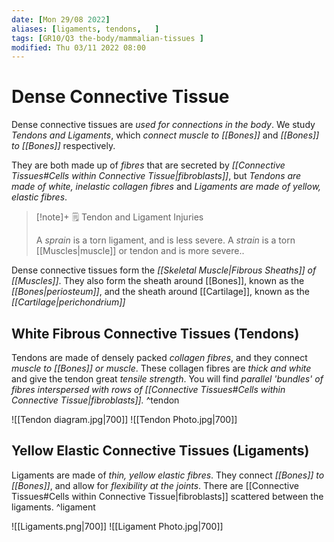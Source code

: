 ```yaml
---
date: [Mon 29/08 2022]
aliases: [ligaments, tendons,   ]
tags: [GR10/Q3 the-body/mammalian-tissues ]
modified: Thu 03/11 2022 08:00
---
```

# Dense Connective Tissue   
Dense connective tissues are *used for connections in the body*. We study *Tendons and Ligaments*, which *connect muscle to [[Bones]]* and *[[Bones]] to [[Bones]]* respectively. 

They are both made up of *fibres* that are secreted by *[[Connective Tissues#Cells within Connective Tissue|fibroblasts]]*, but *Tendons are made of white, inelastic collagen fibres* and *Ligaments are made of yellow, elastic fibres*. 

> [!note]+ :spiral_notepad: Tendon and Ligament Injuries
> 
> A *sprain* is a torn ligament, and is less severe.
> A *strain* is a torn [[Muscles|muscle]] or tendon and is more severe..

Dense connective tissues form the *[[Skeletal Muscle|Fibrous Sheaths]] of [[Muscles]]*. They also form the sheath around [[Bones]], known as the *[[Bones|periosteum]]*, and the sheath around [[Cartilage]], known as the *[[Cartilage|perichondrium]]*

## White Fibrous Connective Tissues (Tendons)
Tendons are made of densely packed *collagen fibres*, and they connect *muscle to [[Bones]] or muscle*. These collagen fibres are *thick and white* and give the tendon great *tensile strength*. You will find *parallel 'bundles' of fibres interspersed with rows of [[Connective Tissues#Cells within Connective Tissue|fibroblasts]].* ^tendon

![[Tendon diagram.jpg|700]]
![[Tendon Photo.jpg|700]]

## Yellow Elastic Connective Tissues (Ligaments)
Ligaments are made of *thin, yellow elastic fibres*. They connect *[[Bones]] to [[Bones]]*, and allow for *flexibility at the joints*. There are [[Connective Tissues#Cells within Connective Tissue|fibroblasts]] scattered between the ligaments. ^ligament

![[Ligaments.png|700]]
![[Ligament Photo.jpg|700]]
